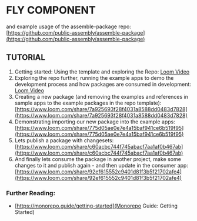 # FLY COMPONENT
and example usage of the assemble-package repo:
[https://github.com/public-assembly/assemble-package](https://github.com/public-assembly/assemble-package)

## TUTORIAL
1. Getting started: Using the template and exploring the Repo: [Loom Video](https://www.loom.com/share/2c06e5556bc4416095491d5ecb595703)
2. Exploring the repo further, running the example apps to demo the development process and how packages are consumed in development: [Loom Video](https://www.loom.com/share/1bc4f356142046088f40fd02b804eb5d)
3. Creating a new package (and removing the examples and references in sample apps to the example packages in the repo template): [https://www.loom.com/share/7a925693f28f4031a8588dd0483d7828](https://www.loom.com/share/7a925693f28f4031a8588dd0483d7828)
4. Demonstrating importing our new package into the example apps: [https://www.loom.com/share/775d05ae0e7e4a15baf941ce6b519f95](https://www.loom.com/share/775d05ae0e7e4a15baf941ce6b519f95)
5. Lets publish a package with changesets: [https://www.loom.com/share/c60acbc744f745abacf7aa1af0b467ab](https://www.loom.com/share/c60acbc744f745abacf7aa1af0b467ab)
6. And finally lets consume the package in another project, make some changes to it and publish again - and then update in the consumer app: [https://www.loom.com/share/92ef615552c9401d81f3b5f21702afe4](https://www.loom.com/share/92ef615552c9401d81f3b5f21702afe4)

### Further Reading:
- [https://monorepo.guide/getting-started](Monorepo Guide: Getting Started)